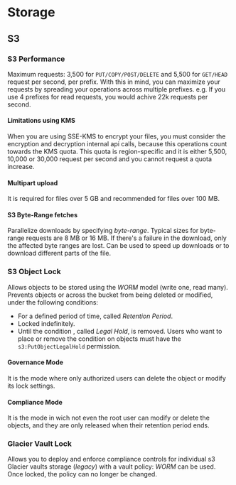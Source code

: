 # Storage

## S3

### S3 Performance

Maximum requests: 3,500 for `PUT/COPY/POST/DELETE` and 5,500 for `GET/HEAD` request per second, per prefix. With this in mind, you can maximize your requests by spreading your operations across multiple prefixes. e.g. If you use 4 prefixes for read requests, you would achive 22k requests per second.

#### Limitations using KMS

When you are using SSE-KMS to encrypt your files, you must consider the encryption and decryption internal api calls, because this operations count towards the KMS quota. This quota is region-specific and it is either 5,500, 10,000 or 30,000 request per second and you cannot request a quota increase.

#### Multipart upload

It is required for files over 5 GB and recommended for files over 100 MB.

#### S3 Byte-Range fetches

Parallelize downloads by specifying *byte-range*. Typical sizes for byte-range requests are 8 MB or 16 MB. If there's a failure in the download, only the affected byte ranges are lost.  Can be used to speed up downloads or to download different parts of the file.

### S3 Object Lock

Allows objects to be stored using the *WORM* model (write one, read many).  Prevents objects or across the bucket from being deleted or modified, under the following conditions:

- For a defined period of time, called *Retention Period*.
- Locked indefinitely.
- Until the condition , called *Legal Hold*, is removed.  Users who want to place or remove the condition on objects must have the `s3:PutObjectLegalHold` permission.


#### Governance Mode

It is the mode where only authorized users can delete the object or modify its lock settings.

#### Compliance Mode

It is the mode in wich not even the root user can modify or delete the objects, and they are only released when their retention period ends.

### Glacier Vault Lock

Allows you to deploy and enforce compliance controls for individual s3 Glacier vaults storage (*legacy*) with a vault policy: *WORM* can be used.  Once locked, the policy can no longer be changed.
